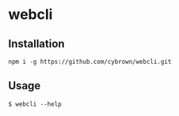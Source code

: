 # webcli

## Installation

```
npm i -g https://github.com/cybrown/webcli.git
```

## Usage

```
$ webcli --help
```
